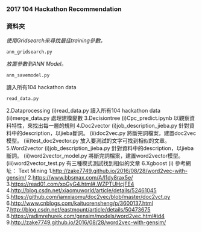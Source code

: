 ### 2017 104 Hackathon Recommendation
### 資料夾

*使用Gridsearch來尋找最佳training參數。*
```
ann_gridsearch.py
```
*放置參數到ANN Model。*
```
ann_savemodel.py
```

讀入所有104 hackathon data
```
read_data.py
```


2.Dataprocessing
  (i)read_data.py
    讀入所有104 hackathon data
  (ii)merge_data.py
    處理建模變數
3.Decisiontree
  (i)Cpc_predict.ipynb
    以觀察資料特性，來找出每一層的規則
4.Doc2vector
  (i)job_description_jieba.py
    針對資料中的description，以jieba斷詞。
  (ii)doc2vec.py
    將斷完詞檔案，建置doc2vec模型。
  (iii)test_doc2vector.py
    放入要測試的文字可找到相似的文章。
5.Word2vector
  (i)job_description_jieba.py
    針對資料中的description，以jieba斷詞。
  (ii)word2vector_model.py
    將斷完詞檔案，建置word2vector模型。
  (iii)word2vector_test.py
    有三種模式測試找到相似的文章
6.Xgboost
  (i)
參考網址：
Text Mining
1.http://zake7749.github.io/2016/08/28/word2vec-with-gensim/
2.https://www.bbsmax.com/A/l1dy8rax5e/
3.https://read01.com/xoGyG4.html#.WZPTUHcjFE4
4.http://blog.csdn.net/xiaomuworld/article/details/52461045
5.https://github.com/iamxiaomu/doc2vec/blob/master/doc2vct.py
6.http://www.cnblogs.com/kaituorensheng/p/3600137.html
7.http://blog.csdn.net/eastmount/article/details/50473675
8.https://radimrehurek.com/gensim/models/word2vec.html#id4
9.http://zake7749.github.io/2016/08/28/word2vec-with-gensim/
